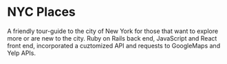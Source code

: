 # NYC Places

A friendly tour-guide to the city of New York for those that want to explore more or are new to the city. Ruby on Rails back end, JavaScript and React front end, incorporated a cuztomized API and requests to GoogleMaps and Yelp APIs.
